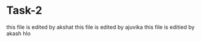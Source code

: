 # Task-2
this file is edited by akshat 
this file is edited by ajuvika
this file is editied by akash
hlo
